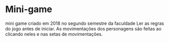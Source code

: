 # Mini-game
mini game criado em 2018 no segundo semestre da faculdade
Ler as regras do jogo antes de iniciar. As movimentações dos personagens são feitas ao clicando neles e nas setas de movimentações.
